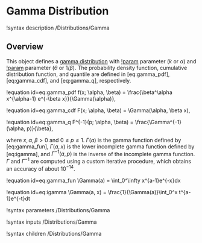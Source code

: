 # Gamma Distribution

!syntax description /Distributions/Gamma

## Overview

This object defines a [gamma distribution](https://en.wikipedia.org/wiki/Gamma_distribution) with [!param](/Distributions/Gamma/shape) parameter ($k$ or $\alpha$) and [!param](/Distributions/Gamma/scale) parameter ($\theta$ or $1/\beta$). The probability density function, cumulative distribution function, and quantile are defined in [eq:gamma_pdf], [eq:gamma_cdf], and [eq:gamma_q], respectively.

!equation id=eq:gamma_pdf
f(x; \alpha, \beta) = \frac{\beta^\alpha x^{\alpha-1} e^{-\beta x}}{\Gamma(\alpha)},

!equation id=eq:gamma_cdf
F(x; \alpha, \beta) = \Gamma(\alpha, \beta x),

!equation id=eq:gamma_q
F^{-1}(p; \alpha, \beta) = \frac{\Gamma^{-1}(\alpha, p)}{\beta},

where $x,\alpha,\beta > 0$ and $0\leq p \leq 1$. $\Gamma(a)$ is the gamma function defined by [eq:gamma_fun], $\Gamma(a, x)$ is the lower incomplete gamma function defined by [eq:igamma], and $\Gamma^{-1}(a, p)$ is the inverse of the incomplete gamma function. $\Gamma$ and $\Gamma^{-1}$ are computed using a custom iterative procedure, which obtains an accuracy of about $10^{-14}$.

!equation id=eq:gamma_fun
\Gamma(a) = \int_0^\infty x^{a-1}e^{-x}dx

!equation id=eq:igamma
\Gamma(a, x) = \frac{1}{\Gamma(a)}\int_0^x t^{a-1}e^{-t}dt

!syntax parameters /Distributions/Gamma

!syntax inputs /Distributions/Gamma

!syntax children /Distributions/Gamma
